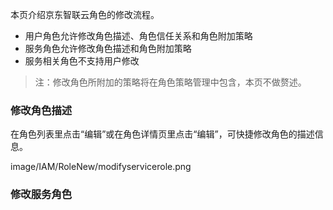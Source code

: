 本页介绍京东智联云角色的修改流程。
- 用户角色允许修改角色描述、角色信任关系和角色附加策略
- 服务角色允许修改角色描述和角色附加策略
- 服务相关角色不支持用户修改

> 注：修改角色所附加的策略将在角色策略管理中包含，本页不做赘述。


### 修改角色描述
在角色列表里点击“编辑”或在角色详情页里点击“编辑”，可快捷修改角色的描述信息。

image/IAM/RoleNew/modifyservicerole.png


### 修改服务角色
